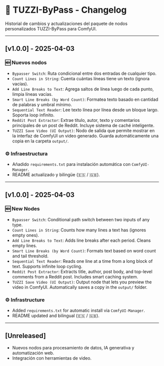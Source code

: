 # 📜 TUZZI-ByPass - Changelog

Historial de cambios y actualizaciones del paquete de nodos personalizados TUZZI-ByPass para ComfyUI.

---

## [v1.0.0] - 2025-04-03

### 🆕 Nuevos nodos

- `Bypasser Switch`: Ruta condicional entre dos entradas de cualquier tipo.
- `Count Lines in String`: Cuenta cuántas líneas tiene un texto (ignora vacías).
- `Add Line Breaks to Text`: Agrega saltos de línea luego de cada punto, limpia líneas vacías.
- `Smart Line Breaks (by Word Count)`: Formatea texto basado en cantidad de palabras y umbral mínimo.
- `Sequential Text Reader`: Lee texto línea por línea desde un bloque largo. Soporta loop infinito.
- `Reddit Post Extractor`: Extrae título, autor, texto y comentarios principales de un post de Reddit. Incluye sistema de caché inteligente.
- `TUZZI Save Video (UI Output)`: Nodo de salida que permite mostrar en la interfaz de ComfyUI un video generado. Guarda automáticamente una copia en la carpeta `output/`.

### ⚙️ Infraestructura

- Añadido `requirements.txt` para instalación automática con `ComfyUI-Manager`.
- README actualizado y bilingüe (🇪🇸 / 🇬🇧).

---

## [v1.0.0] - 2025-04-03

### 🆕 New Nodes

- `Bypasser Switch`: Conditional path switch between two inputs of any type.
- `Count Lines in String`: Counts how many lines a text has (ignores empty ones).
- `Add Line Breaks to Text`: Adds line breaks after each period. Cleans empty lines.
- `Smart Line Breaks (by Word Count)`: Formats text based on word count and tail threshold.
- `Sequential Text Reader`: Reads one line at a time from a long block of text. Supports infinite loop cycling.
- `Reddit Post Extractor`: Extracts title, author, post body, and top-level comments from a Reddit post. Includes smart caching system.
- `TUZZI Save Video (UI Output)`: Output node that lets you preview the video in ComfyUI. Automatically saves a copy in the `output/` folder.

### ⚙️ Infrastructure

- Added `requirements.txt` for automatic install via `ComfyUI-Manager`.
- README updated and bilingual (🇪🇸 / 🇬🇧).

---

## [Unreleased]

- Nuevos nodos para procesamiento de datos, IA generativa y automatización web.
- Integración con herramientas de video.
